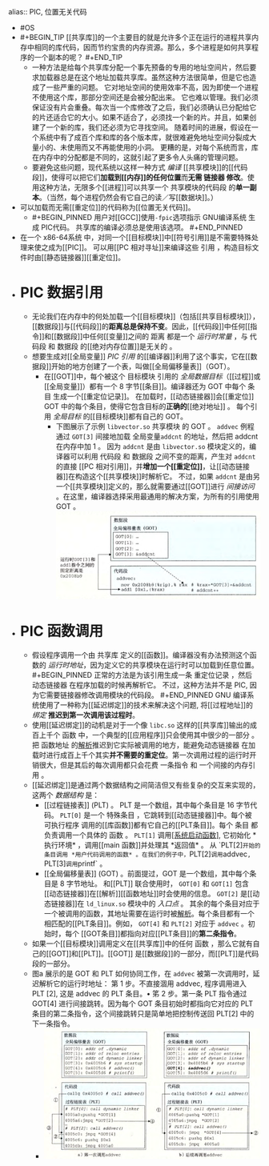 alias:: PIC, 位置无关代码

- #OS
- #+BEGIN_TIP
  [[共享库]]的一个主要目的就是允许多个正在运行的进程共享内存中相同的库代码，因而节约宝贵的内存资源。那么，多个进程是如何共享程序的一个副本的呢？
  #+END_TIP
	- 一种方法是给每个共享库分配一个事先预备的专用的地址空间片，然后要求加载器总是在这个地址加载共享库。虽然这种方法很简单，但是它也造成了一些严重的问题。
	  它对地址空间的使用效率不高，因为即使一个进程不使用这个库，那部分空间还是会被分配出来。
	  它也难以管理。我们必须保证没有片会重叠。每次当一个库修改了之后，我们必须确认已分配给它的片还适合它的大小。如果不适合了，必须找一个新的片。并且，如果创建了一个新的库，我们还必须为它寻找空间。
	  随着时间的进展，假设在一个系统中有了成百个库和库的各个版本库，就很难避免地址空间分裂成大量小的、未使用而又不再能使用的小洞。
	  更糟的是，对每个系统而言，库在内存中的分配都是不同的，这就引起了更多令人头痛的管理问题。
	- 要避免这些问题，现代系统以这样一种方式 *编译* [[共享模块]]的[[代码段]]，使得可以把它们**加载到[[内存]]的任何位置**而**无需 链接器 修改**。使用这种方法，无限多个[[进程]]可以共享一个 共享模块的代码段 的**单一副本**。（当然，每个进程仍然会有它自己的读／写[[数据块]]。）
- 可以加载而无需[[重定位]]的代码称为[[位置无关代码]]。
	- #+BEGIN_PINNED
	  用户对[[GCC]]使用`-fpic`选项指示 GNU编译系统 生成 PIC代码。
	  共享库的编译必须总是使用该选项。
	  #+END_PINNED
- 在一个 x86-64系统 中，对同一个[[目标模块]]中[[符号引用]]是不需要特殊处理来使之成为[[PIC]]。
  可以用[[PC 相对寻址]]来编译这些 引用 ，构造目标文件时由[[静态链接器]][[重定位]]。
- # PIC 数据引用
	- 无论我们在内存中的何处加载一个[[目标模块]]（包括[[共享目标模块]]），[[数据段]]与[[代码段]]的**距离总是保持不变**。因此，[[代码段]]中任何[[指令]]和[[数据段]]中任何[[变量]]之间的 距离 都是一个 *运行时常量* ，与 代码段 和 数据段 的[[绝对内存位置]]是无关的 。
	- 想要生成对[[全局变量]] *PIC 引用* 的[[编译器]]利用了这个事实，它在[[数据段]]开始的地方创建了一个表，叫做[[全局偏移量表]]（GOT）。
		- 在[[GOT]]中，每个被这个 目标模块 引用的 *全局数据目标*（[[过程]]或[[全局变量]]）都有一个 8 字节[[条目]]。编译器还为 GOT 中每个 条目 生成一个[[重定位记录]]。
		  在加载时，[[动态链接器]]会[[重定位]] GOT 中的每个条目，使得它包含目标的**正确的**[[绝对地址]] 。 每个引用 *全局目标* 的[[目标模块]]都有自己的 GOT。
			- 下图展示了示例 `libvector.so` 共享模块 的 GOT 。 `addvec` 例程通过 `GOT[3]` 间接地加载 全局变量`addcnt` 的地址，然后把 addcnt 在内存中加 1 。
			  因为 `addcnt` 是由 `libvector.so` 模块定义的，编译器可以利用 代码段 和 数据段 之间不变的距离，产生对 `addcnt` 的直接 [[PC 相对引用]]，并**增加一个[[重定位]]**，让[[动态链接器]]在构造这个[[共享模块]]时解析它。
			  不过，如果 `addcnt` 是由另一个[[共享模块]]定义的，那么就需要通过[[GOT]]进行 *间接访问* 。在这里，编译器选择采用最通用的解决方案，为所有的引用使用 GOT 。
			  ![image.png](../assets/image_1701274653604_0.png)
- # PIC 函数调用
	- 假设程序调用一个由 共享库 定义的[[函数]]。编译器没有办法预测这个函数的 *运行时地址*，因为定义它的共享模块在运行时可以加载到任意位置。
	  #+BEGIN_PINNED
	  正常的方法是为该引用生成一条 重定位记录 ，然后 动态链接器 在程序加载的时候再解析它。
	  不过，这种方法并不是 PIC, 因为它需要链接器修改调用模块的代码段。
	  #+END_PINNED
	   GNU 编译系统使用了一种称为[[延迟绑定]]的技术来解决这个问题, 将[[过程地址]]的 *绑定* **推迟到第一次调用该过程时**。
	- 使用[[延迟绑定]]的动机是对于一个像 `libc.so` 这样的[[共享库]]输出的成百上千个 函数 中，一个典型的[[应用程序]]只会使用其中很少的一部分 。 把 函数地址 的[解析]([[符号解析]])推迟到它实际被调用的地方，能避免动态链接器 在加载时进行成百上千个其实**并不需要的重定位**。第一次调用过程的运行时开销很大，但是其后的每次调用都只会花费 一条指令 和 一个间接的内存引用 。
	- [[延迟绑定]]是通过两个数据结构之间简洁但又有些复杂的交互来实现的，这两个 *数据结构* 是：
		- [[过程链接表]] (PLT) 。 PLT 是一个数组，其中每个条目是 16 字节代码。 
		  `PLT[0]` 是一个 特殊条目 ，它跳转到[[动态链接器]]中。每个被 可执行程序 调用的[[库函数]]都有它自己的[[PLT条目]]。每个 条目 都负责调用一个具体的 函数 。 
		  `PLT[1]` 调用[[系统启动函数]](`__libc_start_main), 它初始化 *执行环境* ，调用[[main 函数]]并处理其 *返回值* 。
		  从 `PLT[2]` 开始的条目调用 *用户代码调用的函数* 。在我们的例子中， `PLT[2]` 调用 `addvec`, `PLT[3]` 调用 `printf` 。
		- [[全局偏移量表]] (GOT) 。前面提过，GOT 是一个数组，其中每个条目是 8 字节地址。
		  和[[PLT]] 联合使用时， `GOT[0]` 和 `GOT[1]` 包含[[动态链接器]]在[[解析]][[函数地址]]时会使用的信息。 
		  `GOT[2]` 是[[动态链接器]]在 `ld_linux.so` 模块中的 *入口点* 。
		  其余的每个条目对应于一个被调用的函数，其地址需要在运行时被[解析]([[符号解析]])。每个条目都有一个相匹配的[[PLT条目]]。例如， `GOT[4]` 和 `PLT[2]` 对应于 `addvec` 。初始时，每个 [[GOT条目]]都指向对应[[PLT条目]]的**第二条指令**。
	- 如果一个[[目标模块]]调用定义在[[共享库]]中的任何 函数 ，那么它就有自己的[[GOT]]和[[PLT]]。[[GOT]] 是[[数据段]]的一部分，而[[PLT]]是代码段的一部分。
	- 图a 展示的是  GOT 和 PLT 如何协同工作，在 `addvec` 被第一次调用时，延迟解析它的运行时地址： 第 1 步。不直接涸用 addvec, 程序调用进入 PLT [2], 这是 addvec 的 PLT 条目。• 笫 2 步。第一条 PLT 指令通过 GOT[4] 进行间接跳转。因为每个 GOT 条目初始时都指向它对应的 PLT 条目的第二条指令，这个间接跳转只是简单地把控制传送回 PLT[2] 中的下一条指令。
		- ![image.png](../assets/image_1701284043158_0.png)